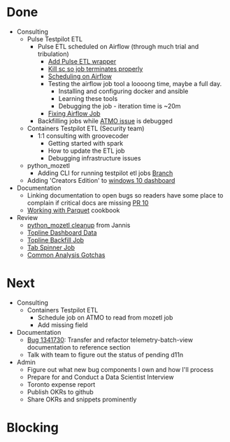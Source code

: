 # Done

* Consulting
  * Pulse Testpilot ETL
    * Pulse ETL scheduled on Airflow (through much trial and tribulation)
      * [Add Pulse ETL wrapper](https://github.com/mozilla/python_mozetl/pull/11)
      * [Kill sc so job terminates properly](https://github.com/mozilla/python_mozetl/pull/13)
      * [Scheduling on Airflow](https://github.com/mozilla/telemetry-airflow/pull/106)
      * Testing the airflow job tool a loooong time, maybe a full day.
        * Installing and configuring docker and ansible
        * Learning these tools
        * Debugging the job - iteration time is ~20m
      * [Fixing Airflow Job](https://github.com/mozilla/telemetry-airflow/pull/107)
    * Backfilling jobs while [ATMO issue](https://github.com/mozilla/telemetry-analysis-service/issues/326)
      is debugged
  * Containers Testpilot ETL (Security team)
    * 1:1 consulting with groovecoder
      * Getting started with spark
      * How to update the ETL job
      * Debugging infrastructure issues
  * python_mozetl
    * Adding CLI for running testpilot etl jobs
      [Branch](https://github.com/harterrt/python_mozetl/commits/txp_cli)
  * Adding 'Creators Edition' to [windows 10 dashboard](https://sql.telemetry.mozilla.org/dashboard/windows-10-user-strata)
* Documentation
  * Linking documentation to open bugs so readers have some place to complain
    if critical docs are missing
    [PR 10](https://github.com/mozilla/firefox-data-docs/pull/10)
  * [Working with Parquet](https://github.com/mozilla/firefox-data-docs/pull/11)
    cookbook
* Review
  * [python_mozetl cleanup](https://github.com/mozilla/telemetry-analysis-service/issues/326)
    from Jannis
  * [Topline Dashboard Data](https://github.com/mozilla/python_mozetl/pull/18#issuecomment-297860150)
  * [Topline Backfill Job](https://github.com/mozilla/python_mozetl/pull/14#pullrequestreview-34852589)
  * [Tab Spinner Job](https://github.com/mozilla/python_mozetl/pull/15#event-1058639677)
  * [Common Analysis Gotchas](https://github.com/mozilla/firefox-data-docs/pull/13#event-1061080893)

# Next

* Consulting
  * Containers Testpilot ETL
    * Schedule job on ATMO to read from mozetl job
    * Add missing field
* Documentation
  * [Bug 1341730](http://bugzil.la/1341730): Transfer and refactor telemetry-batch-view documentation to reference section
  * Talk with team to figure out the status of pending d11n
* Admin
  * Figure out what new bug components I own and how I'll process
  * Prepare for and Conduct a Data Scientist Interview
  * Toronto expense report
  * Publish OKRs to github
  * Share OKRs and snippets prominently

# Blocking



